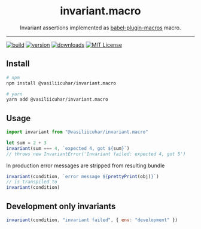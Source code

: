 <div align="center">
<h1>invariant.macro</h1>

<p>Invariant assertions implemented as <a href="https://babeljs.io/blog/2017/09/11/zero-config-with-babel-macros">babel-plugin-macros</a> macro.</p>
</div>

---

<!-- prettier-ignore-start -->
[![build][build-badge]][build]
[![version][version-badge]][package]
[![downloads][downloads-badge]][npmtrends]
[![MIT License][license-badge]][license]
<!-- prettier-ignore-end -->

## Install

```sh
# npm
npm install @vasiliicuhar/invariant.macro

# yarn
yarn add @vasiliicuhar/invariant.macro
```

## Usage

```js
import invariant from "@vasiliicuhar/invariant.macro"

let sum = 2 + 3
invariant(sum === 4, `expected 4, got ${sum}`)
// throws new InvariantError('Invariant failed: expected 4, got 5')
```

In production error messages are stripped from resulting bundle

```js
invariant(condition, `error message ${prettyPrint(obj)}`)
// is transpiled to
invariant(condition)
```

## Development only invariants

```js
invariant(condition, "invariant failed", { env: "development" })
```

<!-- prettier-ignore-start -->
[version-badge]: https://img.shields.io/npm/v/@vasiliicuhar/invariant.macro.svg?style=flat-square
[package]: https://www.npmjs.com/package/@vasiliicuhar/invariant.macro
[downloads-badge]: https://img.shields.io/npm/dm/@vasiliicuhar/invariant.macro.svg?style=flat-square
[build-badge]: https://github.com/vasiliicuhar/invariant.macro/actions/workflows/build.yml/badge.svg
[npmtrends]: http://www.npmtrends.com/@vasiliicuhar/invariant.macro
[license-badge]: https://img.shields.io/npm/l/@vasiliicuhar/invariant.macro.svg?style=flat-square
[license]: /LICENSE
[build]: https://github.com/vasiliicuhar/invariant.macro/actions/workflows/build.yml
<!-- prettier-ignore-end -->
